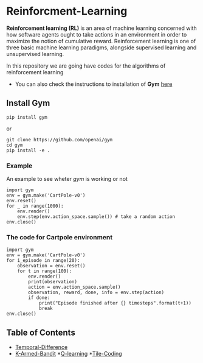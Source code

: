 # Reinforcment-Learning
**Reinforcement learning (RL)** is an area of machine learning concerned with how software agents ought to take actions in an environment in order to maximize the notion of cumulative reward. Reinforcement learning is one of three basic machine learning paradigms, alongside supervised learning and unsupervised learning.

In this repository we are going have codes for the algorithms of reinforcement learning

* You can also check the instructions to installation of **Gym** [here](https://gym.openai.com/docs/)


## Install Gym

`pip install gym`

or

```
git clone https://github.com/openai/gym
cd gym
pip install -e .
```

### Example

An example to see wheter _gym_ is working or not


```
import gym
env = gym.make('CartPole-v0')
env.reset()
for _ in range(1000):
    env.render()
    env.step(env.action_space.sample()) # take a random action
env.close()

```

### The code for Cartpole environment

```
import gym
env = gym.make('CartPole-v0')
for i_episode in range(20):
    observation = env.reset()
    for t in range(100):
        env.render()
        print(observation)
        action = env.action_space.sample()
        observation, reward, done, info = env.step(action)
        if done:
            print("Episode finished after {} timesteps".format(t+1))
            break
env.close()
```

## Table of Contents 
* [Temporal-Difference](https://github.com/Pavankunchala/Reinforcement-Learning/tree/master/Temporal-Difference)
* [K-Armed-Bandit](https://github.com/Pavankunchala/Reinforcement-Learning/tree/master/K-armed-Bandit)
*[Q-learning](https://github.com/Pavankunchala/Reinforcement-Learning/tree/master/Q-Learning)
*[Tile-Coding](https://github.com/Pavankunchala/Reinforcement-Learning/tree/master/Tile-coding%20)




